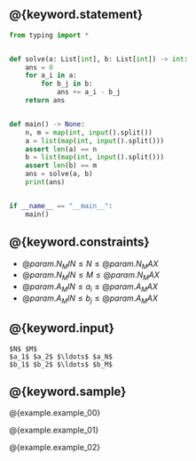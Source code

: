 ## @{keyword.statement}

``` python
from typing import *


def solve(a: List[int], b: List[int]) -> int:
    ans = 0
    for a_i in a:
        for b_j in b:
            ans += a_i - b_j
    return ans


def main() -> None:
    n, m = map(int, input().split())
    a = list(map(int, input().split()))
    assert len(a) == n
    b = list(map(int, input().split()))
    assert len(b) == m
    ans = solve(a, b)
    print(ans)


if __name__ == "__main__":
    main()
```

## @{keyword.constraints}

- $@{param.N_MIN} \leq N \leq @{param.N_MAX}$
- $@{param.N_MIN} \leq M \leq @{param.N_MAX}$
- $@{param.A_MIN} \leq a_i \leq @{param.A_MAX}$
- $@{param.A_MIN} \leq b_j \leq @{param.A_MAX}$

## @{keyword.input}

```
$N$ $M$
$a_1$ $a_2$ $\ldots$ $a_N$
$b_1$ $b_2$ $\ldots$ $b_M$
```

## @{keyword.sample}

@{example.example_00}

@{example.example_01}

@{example.example_02}
